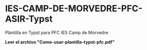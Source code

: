# IES-CAMP-DE-MORVEDRE-PFC-ASIR-Typst
Plantilla en Typst para PFC IES Camp de Morvedre.

**Leer el archivo "Como-usar-plantilla-typst-pfc.pdf"**
